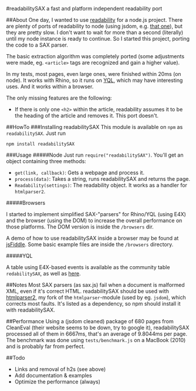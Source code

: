 #readabilitySAX
a fast and platform independent readability port

##About
One day, I wanted to use [readability](http://code.google.com/p/arc90labs-readability/) for a node.js project. There are plenty of ports of readability to node (using jsdom, e.g. [that one](https://github.com/arrix/node-readability)), but they are pretty slow. I don't want to wait for more than a second (literally) until my node instance is ready to continue. So I started this project, porting the code to a SAX parser.

The basic extraction algorithm was completely ported (some adjustments were made, eg. `<article>` tags are recognized and gain a higher value).

In my tests, most pages, even large ones, were finished within 20ms (on node). It works with Rhino, so it runs on [YQL](http://developer.yahoo.com/yql "Yahoo! Query Language"), which may have interesting uses. And it works within a browser.

The only missing features are the following:

* If there is only one `<h2>` within the article, readability assumes it to be the heading of the article and removes it. This port doesn't.

##HowTo
###Installing readabilitySAX
This module is available on `npm` as `readabilitySAX`. Just run 

    npm install readabilitySAX

###Usage
#####Node
Just run `require("readabilitySAX")`. You'll get an object containing three methods:

* `get(link, callback)`: Gets a webpage and process it.
* `process(data)`: Takes a string, runs readabilitySAX and returns the page.
* `Readability(settings)`: The readability object. It works as a handler for `htmlparser2`.

#####Browsers

I started to implement simplified SAX-"parsers" for Rhino/YQL (using E4X) and the browser (using the DOM) to increase the overall performance on those platforms. The DOM version is inside the `/browsers` dir.

A demo of how to use readabilitySAX inside a browser may be found at [jsFiddle](http://jsfiddle.net/pXqYR/embedded/). Some basic example files are inside the `/browsers` directory.

#####YQL

A table using E4X-based events is available as the community table `redabilitySAX`, as well as [here](https://github.com/FB55/yql-tables/tree/master/readabilitySAX).

##Notes
Most SAX parsers (as sax.js) fail when a document is malformed XML, even if it's correct HTML. readabilitySAX should be used with [htmlparser2](https://github.com/FB55/node-htmlparser), my fork of the `htmlparser`-module (used by eg. `jsdom`), which corrects most faults. It's listed as a dependency, so npm should install it with readabilitySAX.

##Performance
Using a (jsdom cleaned) package of 680 pages from CleanEval (their website seems to be down, try to google it), readabilitySAX processed all of them in 6667ms, that's an average of 9.8044ms per page. The benchmark was done using `tests/benchmark.js` on a MacBook (2010) and is probably far from perfect.

##Todo

- Links and removal of h2s (see above)
- Add documentation & examples
- Optimize the performance (always)